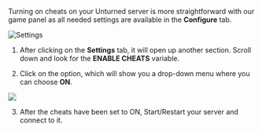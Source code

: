 Turning on cheats on your Unturned server is more straightforward with our game panel as all needed settings are available in the **Configure** tab.

![Settings](../images/settings.png) 

1. After clicking on the **Settings** tab, it will open up another section. Scroll down and look for the **ENABLE CHEATS** variable.

2. Click on the option, which will show you a drop-down menu where you can choose **ON**.

![](../images/enable-cheats.png)

3. After the cheats have been set to ON, Start/Restart your server and connect to it.